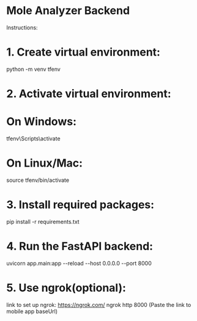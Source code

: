 # Mole Analyzer Backend

Instructions:

# 1. Create virtual environment:
python -m venv tfenv

# 2. Activate virtual environment:
# On Windows:
tfenv\Scripts\activate
# On Linux/Mac:
source tfenv/bin/activate

# 3. Install required packages:
pip install -r requirements.txt

# 4. Run the FastAPI backend:
uvicorn app.main:app --reload --host 0.0.0.0 --port 8000

# 5. Use ngrok(optional):
link to set up ngrok: https://ngrok.com/
ngrok http 8000 (Paste the link to mobile app baseUrl)
